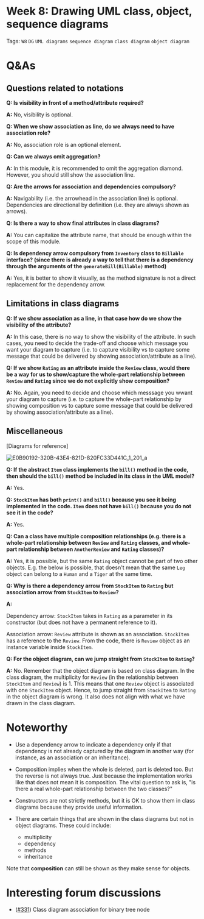 # Week 8: Drawing UML class, object, sequence diagrams

Tags: `W8` `DG` `UML diagrams` `sequence diagram` `class diagram` `object diagram`

# Q&As

## Questions related to notations

**Q: Is visibility in front of a method/attribute required?**

**A:** No, visibility is optional.

**Q: When we show association as line, do we always need to have association role?**

**A:** No, association role is an optional element.

**Q: Can we always omit aggregation?**

**A:** In this module, it is recommended to omit the aggregation diamond. However, you should still show the association line.

**Q: Are the arrows for association and dependencies compulsory?**

**A:** Navigability (i.e. the arrowhead in the association line) is optional. Dependencies are directional by definition (i.e. they are always shown as arrows).

**Q: Is there a way to show final attributes in class diagrams?**

**A:** You can capitalize the attribute name, that should be enough within the scope of this module.

**Q: Is dependency arrow compulsory from `Inventory` class to `Billable` interface? (since there is already a way to tell that there is a dependency through the arguments of the `generateBill(Billable)` method)**

**A:** Yes, it is better to show it visually, as the method signature is not a direct replacement for the dependency arrow.

## Limitations in class diagrams

**Q: If we show association as a line, in that case how do we show the visibility of the attribute?**

**A:** In this case, there is no way to show the visibility of the attribute. In such cases, you need to decide the trade-off and choose which message you want your diagram to capture (i.e. to capture visibility vs to capture some message that could be delivered by showing association/attribute as a line).

**Q: If we show `Rating` as an attribute inside the `Review` class, would there be a way for us to show/capture the whole-part relationship between `Review` and `Rating` since we do not explicitly show composition?**

**A:** No. Again, you need to decide and choose which messsage you wwant your diagram to capture (i.e. to capture the whole-part relationship by showing composition vs to capture some message that could be delivered by showing association/attribute as a line).

## Miscellaneous

[Diagrams for reference]

![E0B90192-320B-43E4-821D-820FC33D441C_1_201_a](https://user-images.githubusercontent.com/60144099/194712037-04a88be4-ed75-4308-bdbe-cdda7bb39151.jpeg)

**Q: If the abstract `Item` class implements the `bill()` method in the code, then should the `bill()` method be included in its class in the UML model?**

**A:** Yes. 

**Q: `StockItem` has both `print()` and `bill()` because you see it being implemented in the code. `Item` does not have `bill()` because you do not see it in the code?**

**A:** Yes.

**Q: Can a class have multiple composition relationships (e.g. there is a whole-part relationship between `Review` and `Rating` classes, and whole-part relationship between `AnotherReview` and `Rating` classes)?**

**A:** Yes, it is possible, but the same `Rating` object cannot be part of two other objects. E.g. the below is possible, that doesn't mean that the same `Leg` object can belong to a `Human` and a `Tiger` at the same time.

**Q: Why is there a dependency arrow from `StockItem` to `Rating` but association arrow from `StockItem` to `Review`?**

**A:** 

Dependency arrow: `StockItem` takes in `Rating` as a parameter in its constructor (but does not have a permanent reference to it).

Association arrow: `Review` attribute is shown as an association. `StockItem` has a reference to the `Review`. From the code, there is `Review` object as an instance variable inside `StockItem`.

**Q: For the object diagram, can we jump straight from `StockItem` to `Rating`?**

**A:** No. Remember that the object diagram is based on class diagram. In the class diagram, the multiplicity for `Review` (in the relationship between `StockItem` and `Review`) is 1. This means that one `Review` object is associated with one `StockItem` object. Hence, to jump straight from `StockItem` to `Rating` in the object diagram is wrong. It also does not align with what we have drawn in the class diagram.

# Noteworthy

- Use a dependency arrow to indicate a dependency only if that dependency is not already captured by the diagram in another way (for instance, as an association or an inheritance).

- Composition implies when the whole is deleted, part is deleted too. But the reverse is not always true. Just because the implementation works like that does not mean it is composition. The vital question to ask is, "is there a real whole-part relationship between the two classes?"

- Constructors are not strictly methods, but it is OK to show them in class diagrams because they provide useful information.

- There are certain things that are shown in the class diagrams but not in object diagrams. These could include: 

   * multiplicity
   * dependency
   * methods
   * inheritance

Note that **composition** can still be shown as they make sense for objects.

# Interesting forum discussions

- ([#331](https://github.com/nus-cs2103-AY2223S1/forum/issues/331)) Class diagram association for binary tree node
